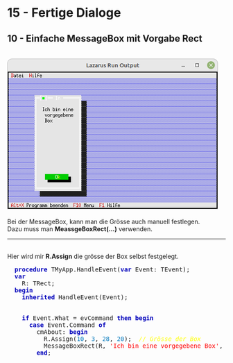 # 15 - Fertige Dialoge
## 10 - Einfache MessageBox mit Vorgabe Rect
<br>
<img src="image.png" alt="Selfhtml"><br><br>
Bei der MessageBox, kann man die Grösse auch manuell festlegen.<br>
Dazu muss man <b>MeassgeBoxRect(...)</b> verwenden.<br>
<hr><br>
Hier wird mir <b>R.Assign</b> die grösse der Box selbst festgelegt.<br>
<pre><code=pascal>  <b><font color="0000BB">procedure</font></b> TMyApp.HandleEvent(<b><font color="0000BB">var</font></b> Event: TEvent);
  <b><font color="0000BB">var</font></b>
    R: TRect;
  <b><font color="0000BB">begin</font></b>
    <b><font color="0000BB">inherited</font></b> HandleEvent(Event);
<br>
    <b><font color="0000BB">if</font></b> Event.What = evCommand <b><font color="0000BB">then</font></b> <b><font color="0000BB">begin</font></b>
      <b><font color="0000BB">case</font></b> Event.Command <b><font color="0000BB">of</font></b>
        cmAbout: <b><font color="0000BB">begin</font></b>
          R.Assign(<font color="#0077BB">10</font>, <font color="#0077BB">3</font>, <font color="#0077BB">28</font>, <font color="#0077BB">20</font>);  <i><font color="#FFFF00">// Grösse der Box</font></i>
          MessageBoxRect(R, <font color="#FF0000">'Ich bin eine vorgegebene Box'</font>, <b><font color="0000BB">nil</font></b>, mfInformation + mfOkButton);
        <b><font color="0000BB">end</font></b>;</code></pre>
<br>

